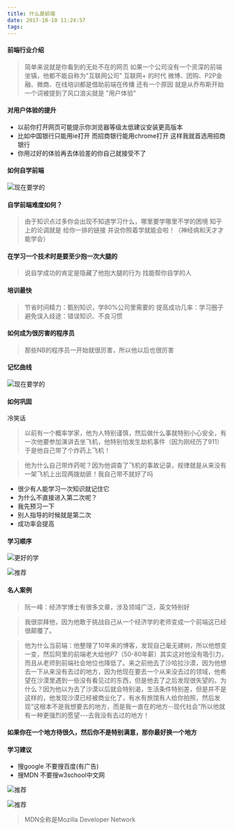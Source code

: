 ```yaml
---
title: 什么是前端
date: 2017-10-10 11:24:57
tags:
---
```


#### 前端行业介绍
> 简单来说就是你看到的无处不在的网页
> 如果一个公司没有一个资深的前端坐镇，他都不能自称为"互联网公司"
> 互联网+ 的时代 微博、团购、P2P金融、微商、在线培训都是借助前端在传播
> 还有一个原因 就是从乔布斯开始一个词被提到了风口浪尖就是 "用户体验"
#### 对用户体验的提升 
- 以前你打开网页可能提示你浏览器等级太低建议安装更高版本
- 比如中国银行只能用ie打开 而招商银行能用chrome打开 这样我就首选用招商银行
- 你用过好的体验再去体验差的你自己就接受不了

#### 如何自学前端
![现在要学的](https://sltrust.github.io/note/img/note001_1.png)

#### 自学前端难度如何？
> 由于知识点过多你会出现不知道学习什么，哪里要学哪里不学的困境
> 知乎上的论调就是  给你一排的链接 并说你照着学就能会啦！（神经病和天才才能学会）
#### 在学习一个技术时是要至少抱一次大腿的
> 说自学成功的肯定是隐藏了他抱大腿的行为
> 找能帮你自学的人
#### 培训最快
> 节省时间精力：甄别知识，学80%公司里需要的
> 提高成功几率：学习圈子
> 避免误入歧途：错误知识、不良习惯

#### 如何成为很厉害的程序员
> 那些NB的程序员一开始就很厉害，所以他以后也很厉害

#### 记忆曲线

![现在要学的](https://sltrust.github.io/note/img/note001_2.png)

#### 如何巩固

冷笑话

> 以前有一个概率学家，他为人特别谨慎，然后做什么事就特别小心安全，有一次他要参加演讲去坐飞机，他特别怕发生劫机事件（因为刚经历了911）于是他自己带了个炸药上飞机！

>他为什么自己带炸药呢？因为他调查了飞机的事故记录，规律就是从来没有一架飞机上出现两拨劫匪！我自己带不就好了吗

- 很少有人能学习一次知识就记住它
- 为什么不直接进入第二次呢？
- 我先预习一下
- 别人指导的时候就是第二次
- 成功率会提高

#### 学习顺序

![更好的学](https://sltrust.github.io/note/img/note001_3.png)

![推荐](https://sltrust.github.io/note/img/note001_4.png)

#### 名人案例

> 阮一峰：经济学博士有很多文章，涉及领域广泛，英文特别好

> 我很崇拜他，因为他敢于挑战自己从一个经济学的老师变成一个前端这已经很颠覆了。

> 他为什么当前端：他整理了10年来的博客，发现自己毫无建树，所以他想变一变，然后阿里的前端老大给他P7（50-80年薪）其实这对他没有吸引力，而且从老师到前端社会地位也降低了。来之前他去了沙哈拉沙漠，因为他想去一下从来没有去过的地方，因为他现在要去一个从来没去过的领域，他希望在沙漠里遇到一些没有看见过的东西，但是他去了之后发现很失望的。为什么？因为他以为去了沙漠以后就会特别渴，生活条件特别差，但是并不是这样的，他发现沙漠已经被商业化了，有水有旅馆有人给你拍照，然后发现“这根本不是我想要去的地方，而是我一直在的地方--现代社会”所以他就有一种更强烈的愿望---去我没有去过的地方！

#### 如果你在一个地方待很久，然后你不是特别满意，那你最好换一个地方

#### 学习建议

- 搜google 不要搜百度(有广告)
- 搜MDN 不要搜w3school中文网


![推荐](https://sltrust.github.io/note/img/note001_5.png)

![推荐](https://sltrust.github.io/note/img/note001_6.png)

> MDN全称是Mozilla Developer Network
